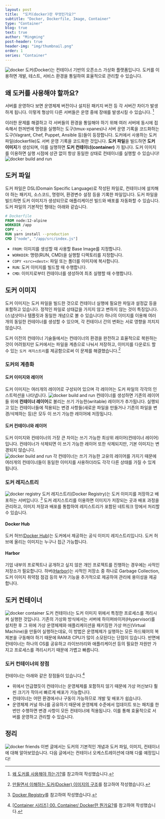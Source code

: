 ```yaml
---
layout: post
title:  "도커(docker)란 무엇인가요?"
subtitle: "Docker, Dockerfile, Image, Container"
type: "Container"
blog: true
text: true
author: "Mingming"
post-header: true
header-img: "img/thumbnail.png"
order: 1
series: "Container"
---
```

![docker](img/docker.jpg)
도커(Docker)는 컨테이너 기반의 오픈소스 가상화 플랫폼입니다. 도커를 이용하면 개발, 테스트, 서비스 환경을 통일하여 효율적으로 관리할 수 있습니다.

## 왜 도커를 사용해야 할까요?
서버를 운영하다 보면 운영체제 버전이나 설치된 패키지 버전 등 각 서버간 차이가 발생하게 됩니다. 이렇게 형상이 다른 서버들은 운영 중에 장애를 발생시킬 수 있습니다. [^1]

이러한 문제를 해결하고 각 서버들의 환경을 통일해야 하기 위해 여러 서버에 동시에 접속해서 한꺼번에 명령을 실행하는 도구(tmux-xpanes)나 서버 운영 기록을 코드화하는 도구(Vagrant, Chef, Puppet, Ansible 등)들이 등장합니다. 도커에서 사용하는 도커파일(dockerfile)도 서버 운영 기록을 코드화한 것입니다. **도커 파일**을 빌드하면 **도커 이미지**가 생성되며, 이를 실행하면 **도커 컨테이너(container)** 가 됩니다. 도커 이미지를 이용하면 실행 시점에 상관 없이 항상 동일한 상태로 컨테이너를 실행할 수 있습니다!
![docker build and run](img/docker_build_run.png)

## 도커 파일
도커 파일은 DSL(Domain Specific Language)로 작성된 파일로, 컨테이너에 설치해야 하는 패키지, 소스코드, 명령어, 환경변수 설정 등을 기록한 파일입니다. 도커 파일을 빌드하면 도커 이미지가 생성되므로 애플리케이션 빌드와 배포를 자동화할 수 있습니다. 도커 파일의 기본적인 형태는 아래와 같습니다.
```dockerfile
# Dockerfile
FROM node:12-alpine
WORKDIR /app
COPY . .
RUN yarn install --production
CMD ["node", "/app/src/index.js"]
```
 - `FROM`: 이미지를 생성할 때 사용할 Base Image를 지정합니다.
 - `WORKDIR`: 명령(RUN, CMD)을 실행할 디렉토리를 지정합니다.
 - `COPY <src><dest>`: 파일 또는 폴더를 이미지에 복사합니다.
 - `RUN`: 도커 이미지를 빌드할 때 수행합니다.
 - `CMD`: 이미지로부터 컨테이너를 생성하여 최초 실행할 때 수행합니다.

## 도커 이미지
도커 이미지는 도커 파일을 빌드한 것으로 컨테이너 실행에 필요한 파일과 설정값 등을 포함하고 있습니다. 정적인 파일로 상태값을 가지지 않고 변하지 않는 것이 특징입니다. (스냅샷이나 템플릿과 동일한 개념으로 볼 수 있습니다!) 하나의 이미지를 이용해 여러개의 동일한 컨테이너를 생성할 수 있으며, 각 컨테이너 간의 변화는 서로 영향을 끼치지 않습니다.

도커 이전의 컨테이너 기술들에서는 컨테이너의 환경을 완전하고 효율적으로 복원하는 것이 어려웠지만 도커에서는 파일을 계층으로 나눠서 저장하고, 이미지를 다운로드 할 수 있는 `도커 레지스트리`를 제공함으로써 이 문제를 해결했습니다.[^2] 

### 도커의 계층화
#### 도커 이미지와 레이어
도커 이미지는 여러개의 레이어로 구성되어 있으며 각 레이어는 도커 파일의 각각의 인스트럭션을 나타냅니다. 
![docker build and run](img/image_layers.jpg)
컨테이너를 생성하면 기존의 레이어들 위에 **컨테이너 레이어**로 불리는 쓰기 가능한(writable) 레이어가 추가됩니다. 실행되고 있는 컨테이너들에 적용되는 변경 사항들(새로운 파일을 만들거나 기존의 파일을 변경/삭제하는 등)은 모두 이 쓰기 가능한 레이어에 저장됩니다. 

#### 도커 컨테이너와 레이어
도커 이미지와 컨테이너의 가장 큰 차이는 쓰기 가능한 최상위 레이어(컨테이너 레이어)입니다. 컨테이너가 삭제되면 이 쓰기 가능한 레이어 또한 삭제되지만, 기본 이미지는 변경되지 않습니다.  
![docker build and run](img/container_layers.jpg)
각 컨테이너는 쓰기 가능한 고유의 레이어를 가지기 때문에 여러개의 컨테이너들이 동일한 이미지를 사용하더라도 각각 다른 상태를 가질 수 있게 됩니다.

### 도커 레지스트리
![docker registry](img/docker_registry.png)
도커 레지스트리(Docker Registry)는 도커 이미지를 저장하고 배포하는 서버입니다. [^3] 도커 레지스트리를 이용하면 이미지가 저장되는 곳과 배포 과정을 관리하고, 이미지 저장과 배포를 통합하여 레지스트리가 포함된 네트워크 망에서 처리할 수 있습니다.
#### Docker Hub
도커 허브([Docker Hub](https://index.docker.io/))는 도커에서 제공하는 공식 이미지 레지스트리입니다. 도커 허브에 올리는 이미지는 누구나 접근 가능합니다.
#### Harbor
기업 내부의 프로젝트나 공개하고 싶지 않은 개인 프로젝트를 진행하는 경우에는 사적인 저장소가 필요합니다. 하버([Harbor](https://goharbor.io/))는 사적인 저장소 중 하나로 Garbage Collection, 도커 이미지 취약점 점검 등의 부가 기능을 추가적으로 제공하여 관리에 용이성을 제공합니다.

## 도커 컨테이너
![docker container](img/docker_container.jpg)
도커 컨테이너는 도커 이미지 위에서 특정한 프로세스를 격리시켜 실행한 것입니다.  기존의 가상화 방식에서는 서버에 하이퍼바이저(Hypervisor)를 설치한 후 그 위에 가상 운영체제와 애플리케이션을 패키징한 가상 머신(Virtual Machine)을 만들어 실행하는데요, 이 방법은 운영체제가 실행하는 모든 하드웨어의 복제본을 구동해야 하기 때문에 RAM과 CPU가 많이 소모된다는 단점이 있습니다. 반면에 컨테이너는 하나의 OS를 공유하고 라이브러리와 애플리케이션 등의 필요한 자원만 가지고 프로세스를 격리시키기 때문에 가볍고 빠릅니다.

### 도커 컨테이너의 장점
컨테이너는 아래와 같은 장점들이 있습니다.[^4]
- 위에서 언급했듯이 컨테이너는 운영체제를 포함하지 않기 때문에 가상 머신보다 훨씬 크기가 작아서 빠르게 배포가 가능합니다.
- 컨테이너는 어떤 환경에서나 구동이 가능하므로 개발 및 배포가 쉽습니다.
- 운영체제 커널 하나를 공유하기 때문에 운영체제 수준에서 업데이트 또는 패치를 한 번만 수행하면 변경 사항이 모든 컨테이너에 적용됩니다. 이를 통해 효율적으로 서버를 운영하고 관리할 수 있습니다.

## 정리
![docker friends](img/docker_friends.png)
이번 글에서는 도커의 기본적인 개념과 도커 파일, 이미지, 컨테이너에 대해 알아보았습니다. 다음 글에서는 컨테이너 오케스트레이션에 대해 다룰 예정입니다!


[^1]: [왜 도커를 사용해야 하는가?](https://www.44bits.io/ko/post/why-should-i-use-docker-container)를 참고하여 작성했습니다.
[^2]: [만들면서 이해하는 도커(Docker) 이미지의 구조](https://www.44bits.io/ko/post/how-docker-image-work)를 참고하여 작성했습니다.
[^3]: [Docker Registry](https://docs.docker.com/registry/)를 참고하여 작성했습니다.
[^4]: [[Container 시리즈] 00. Container/ Docker란 뭔가요?](https://tech.osci.kr/2020/03/03/91690167/)를 참고하여 작성했습니다.